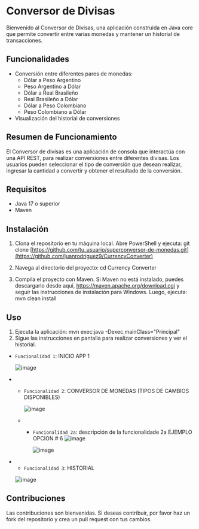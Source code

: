 # Conversor de Divisas

Bienvenido al Conversor de Divisas, una aplicación construida en Java core que permite convertir entre varias monedas y mantener un historial de transacciones.

## Funcionalidades

+ Conversión entre diferentes pares de monedas:
  - Dólar a Peso Argentino
  - Peso Argentino a Dólar
  - Dólar a Real Brasileño
  - Real Brasileño a Dólar
  - Dólar a Peso Colombiano
  - Peso Colombiano a Dólar
+ Visualización del historial de conversiones

## Resumen de Funcionamiento

El Conversor de divisas es una aplicación de consola que interactúa con una API REST, para realizar conversiones entre diferentes divisas. Los usuarios pueden seleccionar el tipo de conversión que desean realizar, ingresar la cantidad a convertir y obtener el resultado de la conversión.

## Requisitos

- Java 17 o superior
- Maven

## Instalación

1. Clona el repositorio en tu máquina local. Abre PowerShell y ejecuta:
    git clone [https://github.com/tu_usuario/superconversor-de-monedas.git](https://github.com/juanrodriguez9/CurrencyConverter)
   
2. Navega al directorio del proyecto:
    cd Currency Converter 
   
4. Compila el proyecto con Maven. Si Maven no está instalado, puedes descargarlo desde aquí, https://maven.apache.org/download.cgi y seguir las instrucciones de instalación para            Windows. Luego, ejecuta:
    mvn clean install
   
## Uso

1. Ejecuta la aplicación:
    mvn exec:java -Dexec.mainClass="Principal"
2. Sigue las instrucciones en pantalla para realizar conversiones y ver el historial.

- `Funcionalidad 1`: INICIO APP  1
  
   ![image](https://github.com/juanrodriguez9/CurrencyConverter/assets/135027379/1469682f-5728-4906-ae0a-d178ba1ad507)
  
- - `Funcionalidad 2`: CONVERSOR DE MONEDAS (TIPOS DE CAMBIOS DISPONIBLES)
 
    ![image](https://github.com/juanrodriguez9/CurrencyConverter/assets/135027379/4f317527-ca27-4af4-b231-04186a005d98)

    
  - - `Funcionalidad 2a`: descripción de la funcionalidade 2a EJEMPLO OPCION # 6
       ![image](https://github.com/juanrodriguez9/CurrencyConverter/assets/135027379/7f47e89f-4020-4875-aa65-74a7d232d802)

      ![image](https://github.com/juanrodriguez9/CurrencyConverter/assets/135027379/86b80931-db30-4acc-8430-2aae86270dfe)


 - - `Funcionalidad 3`: HISTORIAL

   ![image](https://github.com/juanrodriguez9/CurrencyConverter/assets/135027379/c79b0ff4-4382-4073-89f4-43ce2779ada9)



   
## Contribuciones

Las contribuciones son bienvenidas. Si deseas contribuir, por favor haz un fork del repositorio y crea un pull request con tus cambios.
